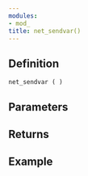 ```yaml
---
modules:
- mod_
title: net_sendvar()
---
```


## Definition

    net_sendvar ( )

## Parameters

## Returns

## Example

```
```
